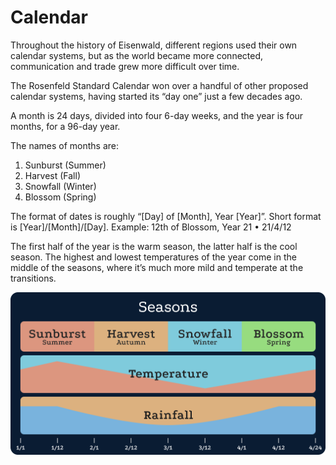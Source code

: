 # Calendar

Throughout the history of Eisenwald, different regions used their own calendar systems, but as the world became more connected, communication and trade grew more difficult over time.

The Rosenfeld Standard Calendar won over a handful of other proposed calendar systems, having started its “day one” just a few decades ago.

A month is 24 days, divided into four 6-day weeks, and the year is four months, for a 96-day year.

The names of months are:

1. Sunburst (Summer)
2. Harvest (Fall)
3. Snowfall (Winter)
4. Blossom (Spring)

The format of dates is roughly “[Day] of [Month], Year [Year]”. Short format is [Year]/[Month]/[Day]. Example: 12th of Blossom, Year 21 • 21/4/12

The first half of the year is the warm season, the latter half is the cool season. The highest and lowest temperatures of the year come in the middle of the seasons, where it’s much more mild and temperate at the transitions.

![Untitled](Calendar/Untitled.png)